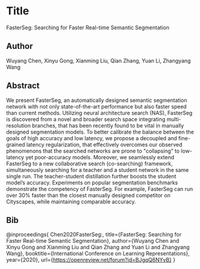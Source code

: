 # Title
FasterSeg: Searching for Faster Real-time Semantic Segmentation

## Author
Wuyang Chen, Xinyu Gong, Xianming Liu, Qian Zhang, Yuan Li, Zhangyang Wang

## Abstract
We present FasterSeg, an automatically designed semantic segmentation network with not only state-of-the-art performance but also faster speed than current methods. Utilizing neural architecture search (NAS), FasterSeg is discovered from a novel and broader search space integrating multi-resolution branches, that has been recently found to be vital in manually designed segmentation models. To better calibrate the balance between the goals of high accuracy and low latency, we propose a decoupled and fine-grained latency regularization, that effectively overcomes our observed phenomenons that the searched networks are prone to "collapsing" to low-latency yet poor-accuracy models. Moreover, we seamlessly extend FasterSeg to a new collaborative search (co-searching) framework, simultaneously searching for a teacher and a student network in the same single run. The teacher-student distillation further boosts the student model’s accuracy. Experiments on popular segmentation benchmarks demonstrate the competency of FasterSeg. For example, FasterSeg can run over 30% faster than the closest manually designed competitor on Cityscapes, while maintaining comparable accuracy.

## Bib
@inproceedings{
Chen2020FasterSeg:,
title={FasterSeg: Searching for Faster Real-time Semantic Segmentation},
author={Wuyang Chen and Xinyu Gong and Xianming Liu and Qian Zhang and Yuan Li and Zhangyang Wang},
booktitle={International Conference on Learning Representations},
year={2020},
url={https://openreview.net/forum?id=BJgqQ6NYvB}
}
